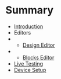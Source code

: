# Summary

* [Introduction](README.md)
* Editors
* * [Design Editor](chapter1.md)
* * [Blocks Editor](blocks-editor.md)
* [Live Testing](device-setup.md)
* [Device Setup](device-setup.md)



